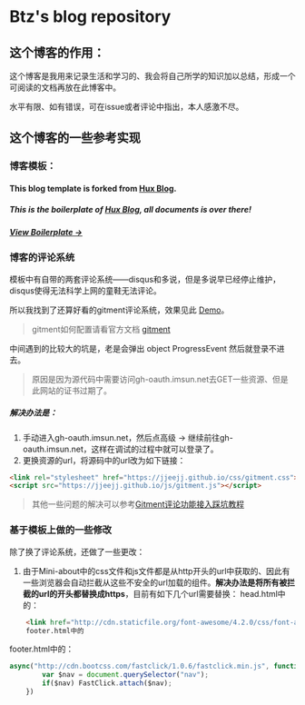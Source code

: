 # Btz's blog repository

## 这个博客的作用：

 这个博客是我用来记录生活和学习的、我会将自己所学的知识加以总结，形成一个可阅读的文档再放在此博客中。

水平有限、如有错误，可在issue或者评论中指出，本人感激不尽。

## 这个博客的一些参考实现

### 博客模板：

#### This blog template is forked from [Hux Blog](https://github.com/Huxpro/huxpro.github.io).

##### This is the boilerplate of [Hux Blog](https://github.com/Huxpro/huxpro.github.io), all documents is over there!

##### [View Boilerplate &rarr;](http://huangxuan.me/huxblog-boilerplate/)

### 博客的评论系统

模板中有自带的两套评论系统——disqus和多说，但是多说早已经停止维护，disqus使得无法科学上网的童鞋无法评论。

所以我找到了还算好看的gitment评论系统，效果见此 [Demo](https://imsun.github.io/gitment/)。
> gitment如何配置请看官方文档 [gitment](https://github.com/imsun/gitment)

中间遇到的比较大的坑是，老是会弹出 object ProgressEvent 然后就登录不进去。
>原因是因为源代码中需要访问gh-oauth.imsun.net去GET一些资源、但是此网站的证书过期了。
##### 解决办法是：
1. 手动进入gh-oauth.imsun.net，然后点高级 -> 继续前往gh-oauth.imsun.net，这样在调试的过程中就可以登录了。
2. 更换资源的url，将源码中的url改为如下链接：
```html
<link rel="stylesheet" href="https://jjeejj.github.io/css/gitment.css">
<script src="https://jjeejj.github.io/js/gitment.js"></script>
```
> 其他一些问题的解决可以参考[Gitment评论功能接入踩坑教程](https://www.jianshu.com/p/57afa4844aaa)

### 基于模板上做的一些修改

除了换了评论系统，还做了一些更改：
1. 由于Mini-about中的css文件和js文件都是从http开头的url中获取的、因此有一些浏览器会自动拦截从这些不安全的url加载的组件。**解决办法是将所有被拦截的url的开头都替换成https**，目前有如下几个url需要替换：
head.html中的：
```html
    <link href="http://cdn.staticfile.org/font-awesome/4.2.0/css/font-awesome.min.css" rel="stylesheet" type="text/css">
    footer.html中的
```
footer.html中的：
```javascript
async("http://cdn.bootcss.com/fastclick/1.0.6/fastclick.min.js", function(){
        var $nav = document.querySelector("nav");
        if($nav) FastClick.attach($nav);
    })
```